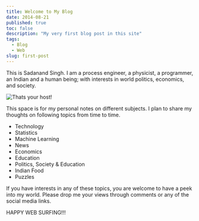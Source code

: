 ```yaml
---
title: Welcome to My Blog
date: 2014-08-21
published: true
toc: false
description: "My very first blog post in this site"
tags:
  - Blog
  - Web
slug: first-post
---
```


This is Sadanand Singh. I am a process engineer, a physicist, a programmer, an Indian and a human
being; with interests in world politics, economics, and society.

<img class="w-full max-w-2xl mx-auto" src="https://res.cloudinary.com/sadanandsingh/image/upload/v1496963333/sadanand_navmqu.jpg" alt="Thats your host!">

This space is for my personal notes on different subjects. I plan to share my thoughts on following
topics from time to time.

- Technology
- Statistics
- Machine Learning
- News
- Economics
- Education
- Politics, Society & Education
- Indian Food
- Puzzles

If you have interests in any of these topics, you are welcome to have a peek into my world. Please
drop me your views through comments or any of the social media links.

HAPPY WEB SURFING!!!
